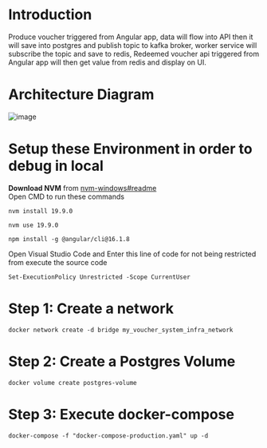 # Introduction
Produce voucher triggered from Angular app, data will flow into API then it will save into postgres and publish topic to kafka broker, worker service will subscribe the topic and save to redis, Redeemed voucher api  triggered from Angular app will then get value from redis and display on UI.

# Architecture Diagram
![image](https://github.com/jiawei016/playground_project/assets/12298454/a1ce1971-bfcb-4acf-a9ab-f5e3aaa84285)

# Setup these Environment in order to debug in local
<b>Download NVM</b> from [nvm-windows#readme](https://github.com/coreybutler/nvm-windows#readme) <br />
Open CMD to run these commands
````
nvm install 19.9.0
````
````
nvm use 19.9.0
````
````
npm install -g @angular/cli@16.1.8
````
Open Visual Studio Code and Enter this line of code for not being restricted from execute the source code
````
Set-ExecutionPolicy Unrestricted -Scope CurrentUser
````

# Step 1: Create a network
````
docker network create -d bridge my_voucher_system_infra_network
````

# Step 2: Create a Postgres Volume
````
docker volume create postgres-volume
````

# Step 3: Execute docker-compose
````
docker-compose -f "docker-compose-production.yaml" up -d
````
